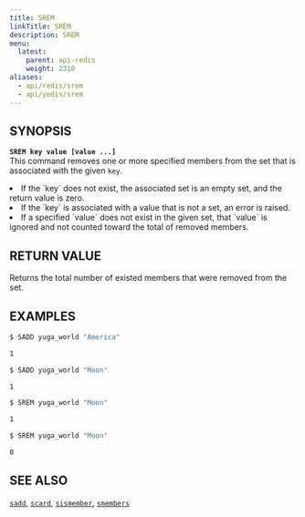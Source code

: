 ```yaml
---
title: SREM
linkTitle: SREM
description: SREM
menu:
  latest:
    parent: api-redis
    weight: 2310
aliases:
  - api/redis/srem
  - api/yedis/srem
---
```


## SYNOPSIS
<b>`SREM key value [value ...]`</b><br>
This command removes one or more specified members from the set that is associated with the given `key`.
<li>If the `key` does not exist, the associated set is an empty set, and the return value is zero.</li>
<li>If the `key` is associated with a value that is not a set, an error is raised.</li>
<li>If a specified `value` does not exist in the given set, that `value` is ignored and not counted toward the total of removed members.</li>

## RETURN VALUE
Returns the total number of existed members that were removed from the set.

## EXAMPLES
```{.sh .copy .separator-dollar}
$ SADD yuga_world "America"
```
```sh
1
```
```{.sh .copy .separator-dollar}
$ SADD yuga_world "Moon"
```
```sh
1
```
```{.sh .copy .separator-dollar}
$ SREM yuga_world "Moon"
```
```sh
1
```
```{.sh .copy .separator-dollar}
$ SREM yuga_world "Moon"
```
```sh
0
```

## SEE ALSO
[`sadd`](../sadd/), [`scard`](../scard/), [`sismember`](../sismember/), [`smembers`](../smembers/)
